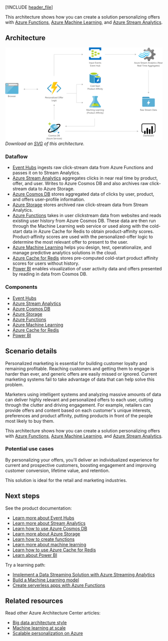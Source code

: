 [!INCLUDE [header_file](../../../includes/sol-idea-header.md)]

This architecture shows how you can create a solution personalizing offers with [Azure Functions](/azure/azure-functions/functions-overview), [Azure Machine Learning](/azure/machine-learning/overview-what-is-azure-ml), and [Azure Stream Analytics](/azure/stream-analytics/stream-analytics-introduction).

## Architecture

![Architecture diagram: personalizing offers with machine learning and near real time analytics.](../media/personalized-marketing.png)
*Download an [SVG](../media/personalized-marketing.svg) of this architecture.*

### Dataflow

* [Event Hubs](https://azure.microsoft.com/services/event-hubs) ingests raw click-stream data from Azure Functions and passes it on to Stream Analytics.
* [Azure Stream Analytics](https://azure.microsoft.com/services/stream-analytics) aggregates clicks in near real time by product, offer, and user. Writes to Azure Cosmos DB and also archives raw click-stream data to Azure Storage.
* [Azure Cosmos DB](https://azure.microsoft.com/services/cosmos-db) stores aggregated data of clicks by user, product, and offers user-profile information.
* [Azure Storage](https://azure.microsoft.com/services/storage) stores archived raw click-stream data from Stream Analytics.
* [Azure Functions](https://azure.microsoft.com/services/functions) takes in user clickstream data from websites and reads existing user history from Azure Cosmos DB. These data are then run through the Machine Learning web service or used along with the cold-start data in Azure Cache for Redis to obtain product-affinity scores. Product-affinity scores are used with the personalized-offer logic to determine the most relevant offer to present to the user.
* [Azure Machine Learning](https://azure.microsoft.com/services/machine-learning) helps you design, test, operationalize, and manage predictive analytics solutions in the cloud.
* [Azure Cache for Redis](https://azure.microsoft.com/services/cache) stores pre-computed cold-start product affinity scores for users without history.
* [Power BI](https://powerbi.microsoft.com) enables visualization of user activity data and offers presented by reading in data from Cosmos DB.

### Components

* [Event Hubs](https://azure.microsoft.com/services/event-hubs)
* [Azure Stream Analytics](https://azure.microsoft.com/services/stream-analytics)
* [Azure Cosmos DB](https://azure.microsoft.com/services/cosmos-db)
* [Azure Storage](https://azure.microsoft.com/services/storage)
* [Azure Functions](https://azure.microsoft.com/services/functions)
* [Azure Machine Learning](https://azure.microsoft.com/services/machine-learning)
* [Azure Cache for Redis](https://azure.microsoft.com/services/cache)
* [Power BI](https://powerbi.microsoft.com)

## Scenario details

Personalized marketing is essential for building customer loyalty and remaining profitable. Reaching customers and getting them to engage is harder than ever, and generic offers are easily missed or ignored. Current marketing systems fail to take advantage of data that can help solve this problem.

Marketers using intelligent systems and analyzing massive amounts of data can deliver highly relevant and personalized offers to each user, cutting through the clutter and driving engagement. For example, retailers can provide offers and content based on each customer's unique interests, preferences and product affinity, putting products in front of the people most likely to buy them.

This architecture shows how you can create a solution personalizing offers with [Azure Functions](/azure/azure-functions/functions-overview), [Azure Machine Learning](/azure/machine-learning/overview-what-is-azure-ml), and [Azure Stream Analytics](/azure/stream-analytics/stream-analytics-introduction).

### Potential use cases

By personalizing your offers, you'll deliver an individualized experience for current and prospective customers, boosting engagement and improving customer conversion, lifetime value, and retention.

This solution is ideal for the retail and marketing industries.

## Next steps

See the product documentation:

* [Learn more about Event Hubs](/azure/event-hubs/event-hubs-what-is-event-hubs)
* [Learn more about Stream Analytics](/azure/stream-analytics/stream-analytics-introduction)
* [Learn how to use Azure Cosmos DB](/azure/cosmos-db)
* [Learn more about Azure Storage](/azure/storage/common/storage-introduction)
* [Learn how to create functions](/azure/azure-functions/functions-overview)
* [Learn more about machine learning](/azure/machine-learning/overview-what-is-azure-ml)
* [Learn how to use Azure Cache for Redis](/azure/redis-cache/cache-dotnet-how-to-use-azure-redis-cache)
* [Learn about Power BI](https://powerbi.microsoft.com/documentation/powerbi-landing-page)

Try a learning path:

* [Implement a Data Streaming Solution with Azure Streaming Analytics](/training/paths/implement-data-streaming-with-asa)
* [Build a Machine Learning model](/training/modules/machine-learning-model-nasa)
* [Create serverless apps with Azure Functions](/training/paths/create-serverless-applications)

## Related resources

Read other Azure Architecture Center articles:

* [Big data architecture style](../../guide/architecture-styles/big-data.yml)
* [Machine learning at scale](../../data-guide/big-data/machine-learning-at-scale.md)
* [Scalable personalization on Azure](/azure/architecture/solution-ideas/articles/build-content-based-recommendation-system-using-recommender)